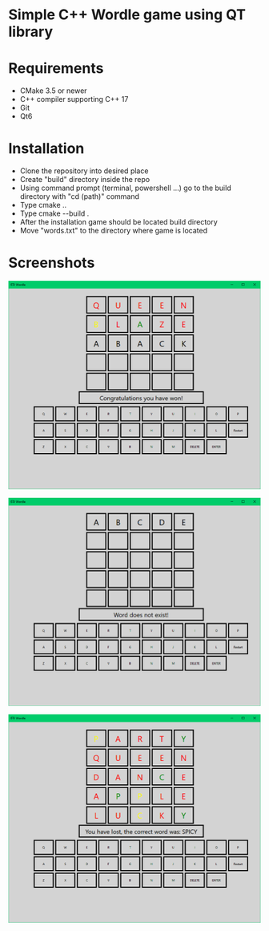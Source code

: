 # Simple C++ Wordle game using QT library

# Requirements
-   CMake 3.5 or newer
-   C++ compiler supporting C++ 17
-   Git
-   Qt6

# Installation
-   Clone the repository into desired place
-   Create "build" directory inside the repo
-   Using command prompt (terminal, powershell ...) go to the build directory with "cd (path)" command
-   Type cmake ..
-   Type cmake --build .
-   After the installation game should be located build directory
-   Move "words.txt" to the directory where game is located

# Screenshots

![1](Examples/1.PNG)

![2](Examples/2.PNG)

![3](Examples/3.PNG)
